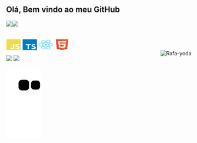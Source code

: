 ## Olá, Bem vindo ao meu GitHub
<img height="180em" src="https://github-readme-stats.vercel.app/api?username=DiegoBr7&show_icons=true&theme=blue-green&include_all_commits=true&count_private=true"/><img height="180em" src="https://github-readme-stats.vercel.app/api/top-langs/?username=DiegoBr7&layout=compact&langs_count=7&theme=blue-green"/>

  <div style="display: inline_block"><br>
  <img align="center" alt="Rafa-Js" height="30" width="40" src="https://raw.githubusercontent.com/devicons/devicon/master/icons/javascript/javascript-plain.svg">
  <img align="center" alt="Rafa-Ts" height="30" width="40" src="https://raw.githubusercontent.com/devicons/devicon/master/icons/typescript/typescript-plain.svg">
  <img align="center" alt="Rafa-React" height="30" width="40" src="https://raw.githubusercontent.com/devicons/devicon/master/icons/react/react-original.svg">
  <img align="center" alt="Rafa-HTML" height="30" width="40" src="https://raw.githubusercontent.com/devicons/devicon/master/icons/html5/html5-original.svg">
  </div>
  <div>
  <img align="right" alt="Rafa-yoda" src="https://media.giphy.com/media/26iM9qklSoVH5TzurZ/giphy.gif">
</div>

<div> 

  <a href = "mailto:diegobrasileiro8@gmail.com"><img src="https://img.shields.io/badge/-Gmail-%23333?style=for-the-badge&logo=gmail&logoColor=white" target="_blank"></a>
  <a href="https://www.linkedin.com/in/diego-brasileiro/" target="_blank"><img src="https://img.shields.io/badge/-LinkedIn-%230077B5?style=for-the-badge&logo=linkedin&logoColor=white" target="_blank"></a> 
 
  ![Snake animation](https://github.com/rafaballerini/rafaballerini/blob/output/github-contribution-grid-snake.svg)
 
